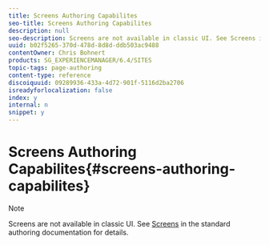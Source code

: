 ```yaml
---
title: Screens Authoring Capabilites
seo-title: Screens Authoring Capabilites
description: null
seo-description: Screens are not available in classic UI. See Screens in the standard authoring documentation for details.
uuid: b02f5265-370d-478d-8d8d-ddb503ac9488
contentOwner: Chris Bohnert
products: SG_EXPERIENCEMANAGER/6.4/SITES
topic-tags: page-authoring
content-type: reference
discoiquuid: 09289936-433a-4d72-901f-5116d2ba2706
isreadyforlocalization: false
index: y
internal: n
snippet: y
---
```


# Screens Authoring Capabilites{#screens-authoring-capabilites}

>[!NOTE]
>
>Screens are not available in classic UI. See [Screens](/content/help/en/experience-manager/6-4/screens/using/authoring-screens) in the standard authoring documentation for details.


